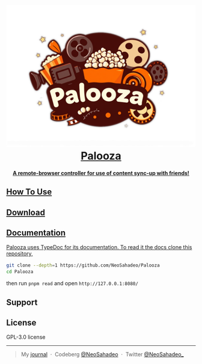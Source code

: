 <h1 align="center">
  <br>
  <a href="https://codeberg.org/NeoSahadeo/Palooza"><img src="https://raw.githubusercontent.com/NeoSahadeo/Palooza/refs/heads/main/src/lib/assets/paloozaLogo.png" />
Palooza
  <br>
</h1>
<h4 align="center">A remote-browser controller for use of content sync-up with friends!</h4>


## How To Use

## Download

## Documentation

Palooza uses TypeDoc for its documentation. To read it the
docs clone this repository,

```bash
git clone --depth=1 https://github.com/NeoSahadeo/Palooza
cd Palooza
```

then run `pnpm read` and open `http://127.0.0.1:8080/`

## Support

## License

GPL-3.0 license

---

> My [journal](https://neosahadeo.github.io/journal/) &nbsp;&middot;&nbsp;
> Codeberg [@NeoSahadeo](https://codeberg.org/NeoSahadeo) &nbsp;&middot;&nbsp;
> Twitter [@NeoSahadeo_](https://twitter.com/amit_merchant)
